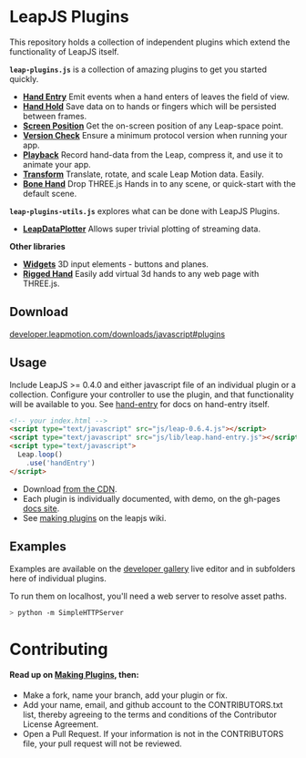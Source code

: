 LeapJS Plugins
==============

This repository holds a collection of independent plugins which extend the functionality of LeapJS itself.

**`leap-plugins.js`** is a collection of amazing plugins to get you started quickly.

 - **[Hand Entry](http://leapmotion.github.io/leapjs-plugins/docs/#hand-entry)** Emit events when a hand enters of leaves the field of view.
 - **[Hand Hold](http://leapmotion.github.io/leapjs-plugins/docs/#hand-hold)** Save data on to hands or fingers which will be persisted between frames.
 - **[Screen Position](http://leapmotion.github.io/leapjs-plugins/docs/#screen-position)** Get the on-screen position of any Leap-space point.
 - **[Version Check](http://leapmotion.github.io/leapjs-plugins/docs/#version-check)** Ensure a minimum protocol version when running your app.
 - **[Playback](http://leapmotion.github.io/leapjs-plugins/docs/#playback)** Record hand-data from the Leap, compress it, and use it to animate your app.
 - **[Transform](http://leapmotion.github.io/leapjs-plugins/main/transform/)** Translate, rotate, and scale Leap Motion data. Easily.
 - **[Bone Hand](http://leapmotion.github.io/leapjs-plugins/main/bone-hand/)** Drop THREE.js Hands in to any scene, or quick-start with the default scene.

**`leap-plugins-utils.js`** explores what can be done with LeapJS Plugins.

 - **[LeapDataPlotter](http://leapmotion.github.io/leapjs-plugins/utils/data-plotter/)** Allows super trivial plotting of streaming data.
 
**Other libraries** 
 - **[Widgets](https://github.com/leapmotion/leapjs-widgets)** 3D input elements - buttons and planes.
 - **[Rigged Hand](https://github.com/leapmotion/leapjs-rigged-hand)** Easily add virtual 3d hands to any web page with THREE.js.

## Download

[developer.leapmotion.com/downloads/javascript#plugins](https://developer.leapmotion.com/downloads/javascript#plugins)

## Usage

Include LeapJS >= 0.4.0 and either javascript file of an individual plugin or a collection.
Configure your controller to use the plugin, and that functionality will be available to you.
See [hand-entry](http://leapmotion.github.io/leapjs-plugins/docs/index.html#hand-entry) for docs on hand-entry itself.

```html
<!-- your index.html -->
<script type="text/javascript" src="js/leap-0.6.4.js"></script>
<script type="text/javascript" src="js/lib/leap.hand-entry.js"></script>
<script type="text/javascript">
  Leap.loop()
    .use('handEntry')
</script>
```

 - Download [from the CDN](http://developer.leapmotion.com/leapjs/plugins).
 - Each plugin is individually documented, with demo, on the gh-pages [docs site](http://leapmotion.github.io/leapjs-plugins/docs/).
 - See [making plugins](http://github.com/leapmotion/leapjs/wiki/plugins) on the leapjs wiki.


## Examples

Examples are available on the [developer gallery](http://developer.leapmotion.com/gallery/tags/javascript) live editor
and in subfolders here of individual plugins.

To run them on localhost, you'll need a web server to resolve asset paths.

```bash
> python -m SimpleHTTPServer
```


Contributing
===============

#### Read up on [Making Plugins](https://github.com/leapmotion/leapjs/wiki/Plugins#plugin-development), then:

 - Make a fork, name your branch, add your plugin or fix.
 - Add your name, email, and github account to the CONTRIBUTORS.txt list, thereby agreeing to the terms and conditions of the Contributor License Agreement.
 - Open a Pull Request. If your information is not in the CONTRIBUTORS file, your pull request will not be reviewed.
